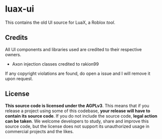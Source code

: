 # luax-ui
This contains the old UI source for LuaX, a Roblox *tool*.

## Credits

All UI components and libraries used are credited to their respective owners.

- Axon injection classes credited to rakion99

If any copyright violations are found, do open a issue and I will remove it upon request.



## License

**This source code is licensed under the AGPLv3**. This means that if you release a project using some of this codebase, **your release will have to contain its source code**. If you do not include the source code, **legal action can be taken**. We welcome developers to study, share and improve this source code, but the license does not support its unauthorized usage in commercial projects and the likes.